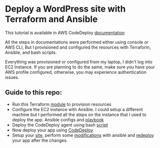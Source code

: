 # Deploy a WordPress site with Terraform and Ansible 

This tutorial is available in AWS CodeDeploy [documentation](https://docs.aws.amazon.com/codedeploy/latest/userguide/tutorials-wordpress.html) 

All the steps in documentations were performed either using console or AWS CLI, But I provisioned and configured the resources with Terraform, Ansible, and bash scripts.

Everything was provisioned or configured from my laptop, I didn't log into EC2 Instance. If you are planning to do the same, make sure you have your AWS profile configured, otherwise, you may experience authentication issues.

## Guide to this repo:


*  Run this Terraform [module](https://github.com/gsidhu13/WP_deploy_with_terraforma_and_ansible/blob/2f3df717446d0b62f8ad82be0f7829ae9016ca67/terraform) to provision resources 
*  Configure the EC2 instance with Ansible. I could setup a different machine but I performed all the steps on the instance that I used to deploy the app. Ansible configs and [playbook](https://github.com/gsidhu13/WP_deploy_with_terraforma_and_ansible/blob/2f3df717446d0b62f8ad82be0f7829ae9016ca67/ansible)
*  Deploy the CodeDeploy agent using bash [script](https://github.com/gsidhu13/WP_deploy_with_terraforma_and_ansible/blob/2f3df717446d0b62f8ad82be0f7829ae9016ca67/deploy_agent)
*  Now deploy your app using [CodeDeploy](https://github.com/gsidhu13/WP_deploy_with_terraforma_and_ansible/blob/2f3df717446d0b62f8ad82be0f7829ae9016ca67/deploy_app)
*  Setup your [site](https://github.com/gsidhu13/WP_deploy_with_terraforma_and_ansible/blob/2f3df717446d0b62f8ad82be0f7829ae9016ca67/setup_site),  perform some [modifications](https://github.com/gsidhu13/WP_deploy_with_terraforma_and_ansible/blob/2f3df717446d0b62f8ad82be0f7829ae9016ca67/modify_with_ansible) with ansible and [redeploy](https://github.com/gsidhu13/WP_deploy_with_terraforma_and_ansible/blob/2f3df717446d0b62f8ad82be0f7829ae9016ca67/deploy_app) your app after the changes.






